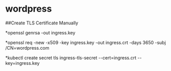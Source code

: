 # wordpress

##Create TLS Certificate Manually 

*openssl genrsa -out ingress.key

*openssl req -new -x509 -key ingress.key -out ingress.crt -days 3650 -subj /CN=wordpress.com

*kubectl create secret tls ingress-tls-secret   --cert=ingress.crt --key=ingress.key

